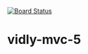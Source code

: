 [![Board Status](https://dev.azure.com/riyadhbiyram/165c4af1-d294-475d-8f2a-b32aa072e19d/d1914dd7-1e3c-4956-a269-376756f18b70/_apis/work/boardbadge/4d4b0f1e-524c-4855-95fe-c0209649e010)](https://dev.azure.com/riyadhbiyram/165c4af1-d294-475d-8f2a-b32aa072e19d/_boards/board/t/d1914dd7-1e3c-4956-a269-376756f18b70/Microsoft.RequirementCategory)
# vidly-mvc-5